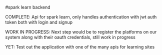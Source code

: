 #spark learn backend

COMPLETE: Api for spark learn, only handles authentication with jwt auth token both with login and signup

WORK IN PROGRESS: Next step would be to register the platforms  on  our system along with their oauth credentials, still work in progress

YET: Test out the application with one of the many apis for learning sites
